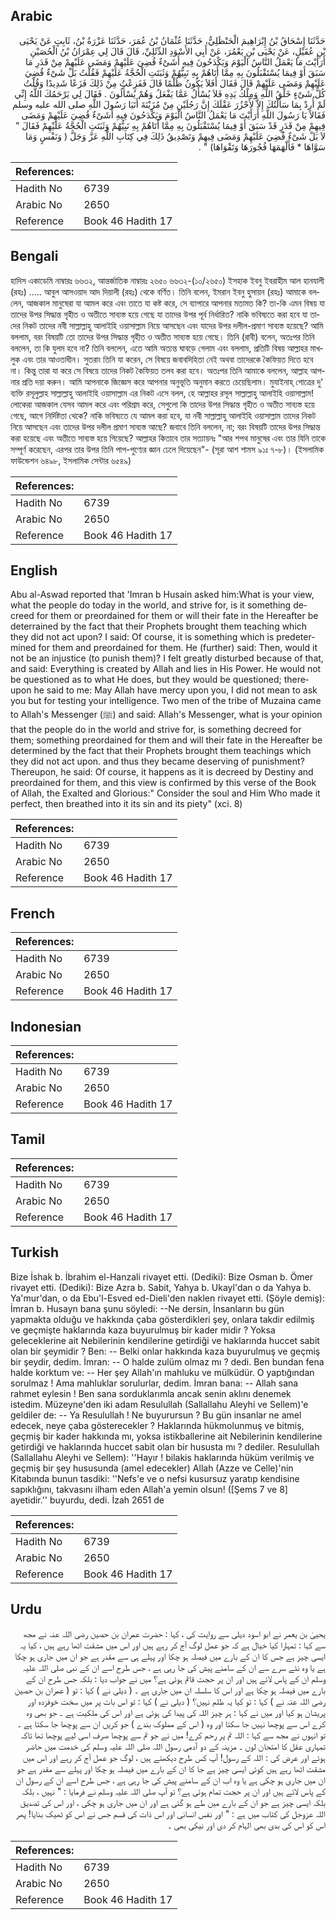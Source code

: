 ## Arabic


<div dir="rtl" lang="ar" style={{fontSize:'larger',backgroundColor:'#f8f9fa',padding:20}}>
حَدَّثَنَا إِسْحَاقُ بْنُ إِبْرَاهِيمَ الْحَنْظَلِيُّ، حَدَّثَنَا عُثْمَانُ بْنُ عُمَرَ، حَدَّثَنَا عَزْرَةُ بْنُ، ثَابِتٍ عَنْ يَحْيَى بْنِ عُقَيْلٍ، عَنْ يَحْيَى بْنِ يَعْمُرَ، عَنْ أَبِي الأَسْوَدِ الدِّئَلِيِّ، قَالَ قَالَ لِي عِمْرَانُ بْنُ الْحُصَيْنِ أَرَأَيْتَ مَا يَعْمَلُ النَّاسُ الْيَوْمَ وَيَكْدَحُونَ فِيهِ أَشَىْءٌ قُضِيَ عَلَيْهِمْ وَمَضَى عَلَيْهِمْ مِنْ قَدَرِ مَا سَبَقَ أَوْ فِيمَا يُسْتَقْبَلُونَ بِهِ مِمَّا أَتَاهُمْ بِهِ نَبِيُّهُمْ وَثَبَتَتِ الْحُجَّةُ عَلَيْهِمْ فَقُلْتُ بَلْ شَىْءٌ قُضِيَ عَلَيْهِمْ وَمَضَى عَلَيْهِمْ قَالَ فَقَالَ أَفَلاَ يَكُونُ ظُلْمًا قَالَ فَفَزِعْتُ مِنْ ذَلِكَ فَزَعًا شَدِيدًا وَقُلْتُ كُلُّ شَىْءٍ خَلْقُ اللَّهِ وَمِلْكُ يَدِهِ فَلاَ يُسْأَلُ عَمَّا يَفْعَلُ وَهُمْ يُسْأَلُونَ ‏.‏ فَقَالَ لِي يَرْحَمُكَ اللَّهُ إِنِّي لَمْ أُرِدْ بِمَا سَأَلْتُكَ إِلاَّ لأَحْزُرَ عَقْلَكَ إِنَّ رَجُلَيْنِ مِنْ مُزَيْنَةَ أَتَيَا رَسُولَ اللَّهِ صلى الله عليه وسلم فَقَالاَ يَا رَسُولَ اللَّهِ أَرَأَيْتَ مَا يَعْمَلُ النَّاسُ الْيَوْمَ وَيَكْدَحُونَ فِيهِ أَشَىْءٌ قُضِيَ عَلَيْهِمْ وَمَضَى فِيهِمْ مِنْ قَدَرٍ قَدْ سَبَقَ أَوْ فِيمَا يُسْتَقْبَلُونَ بِهِ مِمَّا أَتَاهُمْ بِهِ نَبِيُّهُمْ وَثَبَتَتِ الْحُجَّةُ عَلَيْهِمْ فَقَالَ ‏"‏ لاَ بَلْ شَىْءٌ قُضِيَ عَلَيْهِمْ وَمَضَى فِيهِمْ وَتَصْدِيقُ ذَلِكَ فِي كِتَابِ اللَّهِ عَزَّ وَجَلَّ ‏(‏ وَنَفْسٍ وَمَا سَوَّاهَا * فَأَلْهَمَهَا فُجُورَهَا وَتَقْوَاهَا‏)‏ ‏"‏ ‏.‏
</div>
<div style={{backgroundColor:'#f8f9fa',padding:20, marginBottom: 10}}><table> <thead> <tr> <th>References:</th> <th></th> </tr> </thead> <tbody><tr><td>Hadith No</td><td>6739</td></tr><tr><td>Arabic No</td><td>2650</td></tr><tr><td>Reference</td><td>Book 46 Hadith 17</td></tr></tbody></table></div>

## Bengali


<div dir="ltr" lang="bn" style={{fontSize:'larger',backgroundColor:'#f8f9fa',padding:20}}>
হাদিস একাডেমি নাম্বারঃ ৬৬৩২, আন্তর্জাতিক নাম্বারঃ ২৬৫০ ৬৬৩২-(১০/২৬৫০) ইসহাক ইবনু ইবরাহীম আল হানযালী (রহঃ) ..... আবুল আসওয়াদ আদ দিয়ালী (রহঃ) থেকে বর্ণিত। তিনি বলেন, ইমরান ইবনু হুসায়ন (রহঃ) আমাকে বললেন, আজকাল মানুষেরা যা আমল করে এবং তাতে যা কষ্ট করে, সে ব্যাপারে আপনার মতামত কি? তা-কি এমন বিষয় যা তাদের উপর সিদ্ধান্ত গৃহীত ও অতীতে সাব্যস্ত হয়ে গেছে যা তাদের উপর পূর্ব নির্ধারিত? নাকি ভবিষ্যতে করা হবে যা তাদের নিকট তাদের নবী সাল্লাল্লাহু আলাইহি ওয়াসাল্লাম নিয়ে আসছেন এবং যাদের উপর দলীল-প্রমাণ সাব্যস্ত হয়েছে? আমি বললাম, বরং বিষয়টি তো তাদের উপর সিদ্ধান্ত গৃহীত ও অতীত সাব্যস্ত হয়ে গেছে। তিনি (রাবী) বলেন, অতঃপর তিনি বললেন, তা কি যুলম হবে না? তিনি বললেন, এতে আমি অত্যন্ত ঘাবড়ে গেলাম এবং বললাম, প্রতিটি বিষয় আল্লাহর মাখলুক এবং তার আওতাধীন। সুতরাং তিনি যা করেন, সে বিষয়ে জবাবদিহিতা নেই অথবা তাদেরকে কৈফিয়ত দিতে হবে না। কিন্তু তারা যা করে সে বিষয়ে তাদের নিকট কৈফিয়ত তলব করা হবে। অতঃপর তিনি আমাকে বললেন, আল্লাহ আপনার প্রতি দয়া করুন। আমি আপনাকে জিজ্ঞেস করে আপনার অনুভূতি অনুমান করতে চেয়েছিলাম। মুযাইনাহ্ গোত্রের দু' ব্যক্তি রসূলুল্লাহ সাল্লাল্লাহু আলাইহি ওয়াসাল্লাম এর নিকট এসে বলল, হে আল্লাহর রসূল সাল্লাল্লাহু আলাইহি ওয়াসাল্লাম! লোকেরা আজকাল যেসব আমল করে এবং পরিশ্রম করে, সেগুলো কি তাদের উপর সিদ্ধান্ত গৃহীত ও অতীত সাব্যস্ত হয়ে গেছে, আগে নির্দিষ্টতা থেকে? নাকি ভবিষ্যতে যে আমল করা হবে, যা নবী সাল্লাল্লাহু আলাইহি ওয়াসাল্লাম তাদের নিকট নিয়ে আসছেন এবং তাদের উপর দলীল প্রমাণ সাব্যস্ত আছে? জবাবে তিনি বললেন, না; বরং বিষয়টি তাদের উপর সিদ্ধান্ত করা হয়েছে এবং অতীতে সাব্যস্ত হয়ে গিয়েছে? আল্লাহর কিতাবে তার সত্যায়নঃ "আর শপথ মানুষের এবং তার যিনি তাকে সম্পূর্ণ করেছেন, এরপর তার উপর তিনি পাপ-পুণ্যের জ্ঞান ঢেলে দিয়েছেন"- (সূরা আশ শামস ৯১ঃ ৭-৮)। (ইসলামিক ফাউন্ডেশন ৬৪৯৮, ইসলামিক সেন্টার ৬৫৪৯)
</div>
<div style={{backgroundColor:'#f8f9fa',padding:20, marginBottom: 10}}><table> <thead> <tr> <th>References:</th> <th></th> </tr> </thead> <tbody><tr><td>Hadith No</td><td>6739</td></tr><tr><td>Arabic No</td><td>2650</td></tr><tr><td>Reference</td><td>Book 46 Hadith 17</td></tr></tbody></table></div>

## English


<div dir="ltr" lang="en" style={{fontSize:'larger',backgroundColor:'#f8f9fa',padding:20}}>
Abu al-Aswad reported that 'Imran b Husain asked him:What is your view, what the people do today in the world, and strive for, is it something decreed for them or preordained for them or will their fate in the Hereafter be deterrained by the fact that their Prophets brought them teaching which they did not act upon? I said: Of course, it is something which is predetermined for them and preordained for them. He (further) said: Then, would it not be an injustice (to punish them)? I felt greatly disturbed because of that, and said: Everything is created by Allah and lies in His Power. He would not be questioned as to what He does, but they would be questioned; thereupon he said to me: May Allah have mercy upon you, I did not mean to ask you but for testing your intelligence. Two men of the tribe of Muzaina came to Allah's Messenger (ﷺ) and said: Allah's Messenger, what is your opinion that the people do in the world and strive for, is something decreed for them; something preordained for them and will their fate in the Hereafter be determined by the fact that their Prophets brought them teachings which they did not act upon. and thus they became deserving of punishment? Thereupon, he said: Of course, it happens as it is decreed by Destiny and preordained for them, and this view is confirmed by this verse of the Book of Allah, the Exalted and Glorious:" Consider the soul and Him Who made it perfect, then breathed into it its sin and its piety" (xci. 8)
</div>
<div style={{backgroundColor:'#f8f9fa',padding:20, marginBottom: 10}}><table> <thead> <tr> <th>References:</th> <th></th> </tr> </thead> <tbody><tr><td>Hadith No</td><td>6739</td></tr><tr><td>Arabic No</td><td>2650</td></tr><tr><td>Reference</td><td>Book 46 Hadith 17</td></tr></tbody></table></div>

## French


<div dir="ltr" lang="fr" style={{fontSize:'larger',backgroundColor:'#f8f9fa',padding:20}}>

</div>
<div style={{backgroundColor:'#f8f9fa',padding:20, marginBottom: 10}}><table> <thead> <tr> <th>References:</th> <th></th> </tr> </thead> <tbody><tr><td>Hadith No</td><td>6739</td></tr><tr><td>Arabic No</td><td>2650</td></tr><tr><td>Reference</td><td>Book 46 Hadith 17</td></tr></tbody></table></div>

## Indonesian


<div dir="ltr" lang="id" style={{fontSize:'larger',backgroundColor:'#f8f9fa',padding:20}}>

</div>
<div style={{backgroundColor:'#f8f9fa',padding:20, marginBottom: 10}}><table> <thead> <tr> <th>References:</th> <th></th> </tr> </thead> <tbody><tr><td>Hadith No</td><td>6739</td></tr><tr><td>Arabic No</td><td>2650</td></tr><tr><td>Reference</td><td>Book 46 Hadith 17</td></tr></tbody></table></div>

## Tamil


<div dir="ltr" lang="ta" style={{fontSize:'larger',backgroundColor:'#f8f9fa',padding:20}}>

</div>
<div style={{backgroundColor:'#f8f9fa',padding:20, marginBottom: 10}}><table> <thead> <tr> <th>References:</th> <th></th> </tr> </thead> <tbody><tr><td>Hadith No</td><td>6739</td></tr><tr><td>Arabic No</td><td>2650</td></tr><tr><td>Reference</td><td>Book 46 Hadith 17</td></tr></tbody></table></div>

## Turkish


<div dir="ltr" lang="tr" style={{fontSize:'larger',backgroundColor:'#f8f9fa',padding:20}}>
Bize İshak b. İbrahim el-Hanzali rivayet etti. (Dediki): Bize Osman b. Ömer rivayet etti. (Dediki): Bize Azra b. Sabit, Yahya b. Ukayl'dan o da Yahya b. Ya'mur'dan, o da Ebu'l-Esved ed-Dieli'den naklen rivayet etti. (Şöyle demiş): İmran b. Husayn bana şunu söyledi: --Ne dersin, İnsanların bu gün yapmakta olduğu ve hakkında çaba gösterdikleri şey, onlara takdir edilmiş ve geçmişte haklarında kaza buyurulmuş bir kader midir ? Yoksa geleceklerine ait Nebilerinin kendilerine getirdiği ve haklarında huccet sabit olan bir şeymidir ? Ben: -- Belki onlar hakkında kaza buyurulmuş ve geçmiş bir şeydir, dedim. İmran: -- O halde zulüm olmaz mı ? dedi. Ben bundan fena halde korktum ve: -- Her şey Allah'ın mahluku ve mülküdür. O yaptığından sorulmaz ! Ama mahluklar sorulurlar, dedim. İmran bana: -- Allah sana rahmet eylesin ! Ben sana sorduklarımla ancak senin aklını denemek istedim. Müzeyne'den iki adam Resulullah (Sallallahu Aleyhi ve Sellem)'e geldiler de: -- Ya Resulullah ! Ne buyurursun ? Bu gün insanlar ne amel edecek, neye çaba gösterecekler ? Haklarında hükmolunmuş ve bitmiş, geçmiş bir kader hakkında mı, yoksa istikballerine ait Nebilerinin kendilerine getirdiği ve haklarında huccet sabit olan bir hususta mı ? dediler. Resulullah (Sallallahu Aleyhi ve Sellem): ''Hayır ! bilakis haklarında hüküm verilmiş ve geçmiş bir şey hususunda (amel edecekler) Allah (Azze ve Celle)'nin Kitabında bunun tasdiki: ''Nefs'e ve o nefsi kusursuz yaratıp kendisine sapıklığını, takvasını ilham eden Allah'a yemin olsun! ([Şems 7 ve 8] ayetidir.'' buyurdu, dedi. İzah 2651 de
</div>
<div style={{backgroundColor:'#f8f9fa',padding:20, marginBottom: 10}}><table> <thead> <tr> <th>References:</th> <th></th> </tr> </thead> <tbody><tr><td>Hadith No</td><td>6739</td></tr><tr><td>Arabic No</td><td>2650</td></tr><tr><td>Reference</td><td>Book 46 Hadith 17</td></tr></tbody></table></div>

## Urdu


<div dir="rtl" lang="ur" style={{fontSize:'larger',backgroundColor:'#f8f9fa',padding:20}}>
یحییٰ بن یعمر نے ابو اسود دیلی سے روایت کی ، کہا : حضرت عمران بن حصین رضی اللہ عنہ نے مجھ سے کہا : تمہارا کیا خیال ہے کہ جو عمل لوگ آج کر رہے ہیں اور اس میں مشقت اٹھا رہے ہیں ، کیا یہ ایسی چیز ہے جس کا ان کے بارے میں فیصلہ ہو چکا اور پہلے ہی سے مقدر ہے جو ان میں جاری ہو چکا ہے یا وہ نئے سرے سے ان کے سامنے پیش کی جا رہی ہے ، جس طرح اسے ان کے نبی صلی اللہ علیہ وسلم ان کے پاس لائے ہیں اور ان پر حجت قائم ہوئی ہے؟ میں نے جواب دیا : بلکہ جس طرح ان کے بارے میں فیصلہ ہو چکا ہے اور اس کا سلسلہ ان میں جاری ہے ۔ ( دیلی نے ) کہا : تو ( عمران بن حصین رضی اللہ عنہ نے ) کہا : تو کیا یہ ظلم نہیں؟ ( دیلی نے ) کہا : تو اس بات پر میں سخت خوفزدہ اور پریشان ہو کیا اور میں نے کہا : ہر چیز اللہ کی پیدا کی ہوئی ہے اور اس کی ملکیت ہے ۔ جو بھی وہ کرے اس سے پوچھا نہیں جا سکتا اور وہ ( اس کے مملوک بندے ) جو کریں ان سے پوچھا جا سکتا ہے ۔ تو انہوں نے مجھ سے کہا : اللہ تم پر رحم کرے! میں نے جو تم سے پوچھا صرف اسی لیے پوچھا تھا تاکہ تمہاری عقل کا امتحان لوں ۔ مزینہ کے دو آدمی رسول اللہ صلی اللہ علیہ وسلم کی خدمت میں حاضر ہوئے اور عرض کی : اللہ کے رسول! آپ کس طرح دیکھتے ہیں ، لوگ جو عمل آج کر رہے اور اس میں مشقت اٹھا رہے ہیں کوئی ایسی چیز ہے جا کا ان کے بارے میں فیصلہ ہو چکا اور پہلے سے مقدر ہے جو ان میں جاری ہو چکی ہے یا وہ اب ان کے سامنے پیش کی جا رہی ہے ، جس طرح اسے ان کے رسول ان کے پاس لائے ہیں اور ان پر حجت تمام ہوئی ہے؟ تو آپ صلی اللہ علیہ وسلم نے فرمایا : " نہیں ، بلکہ بلکہ ایسی چیز ہے جو ان کے بارے میں طے ہو گئی ہے اور ان میں جاری ہو چکی ، اور اس کی تصدیق اللہ عزوجل کی کتاب میں ہے : " اور نفس انسانی اور اس ذات کی قسم جس نے اس کو ٹھیک بنایا! پھر اس کو اس کی بدی بھی الہام کر دی اور نیکی بھی ۔
</div>
<div style={{backgroundColor:'#f8f9fa',padding:20, marginBottom: 10}}><table> <thead> <tr> <th>References:</th> <th></th> </tr> </thead> <tbody><tr><td>Hadith No</td><td>6739</td></tr><tr><td>Arabic No</td><td>2650</td></tr><tr><td>Reference</td><td>Book 46 Hadith 17</td></tr></tbody></table></div>